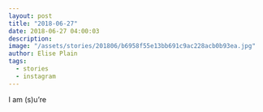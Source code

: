 ```yaml
---
layout: post
title: "2018-06-27"
date: 2018-06-27 04:00:03
description: 
image: "/assets/stories/201806/b6958f55e13bb691c9ac228acb0b93ea.jpg"
author: Elise Plain
tags: 
  - stories
  - instagram
---
```


I am (s)u’re
<p></p>
